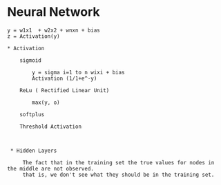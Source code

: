 # Neural Network

    y = w1x1  + w2x2 + wnxn + bias
    z = Activation(y)
    
    * Activation 
   
        sigmoid
             
            y = sigma i=1 to n wixi + bias
            Activation (1/1+e^-y)
            
        ReLu ( Rectified Linear Unit)
        
            max(y, o)
            
        softplus
        
        Threshold Activation
        
     
     
     * Hidden Layers
         
         The fact that in the training set the true values for nodes in the middle are not observed.
         that is, we don't see what they should be in the training set.